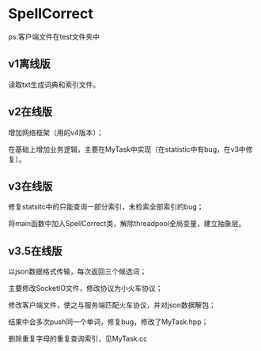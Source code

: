 # SpellCorrect  

ps:客户端文件在test文件夹中

## v1离线版

读取txt生成词典和索引文件。

## v2在线版

增加网络框架（用的v4版本）；

在基础上增加业务逻辑，主要在MyTask中实现（在statistic中有bug，在v3中修复）。

## v3在线版

修复statsitc中的只能查询一部分索引，未检索全部索引的bug；

将main函数中加入SpellCorrect类，解除threadpool全局变量，建立抽象层。

## v3.5在线版

以json数据格式传输，每次返回三个候选词；

主要修改SocketIO文件，修改协议为小火车协议；

修改客户端文件，使之与服务端匹配火车协议，并对json数据解包；

结果中会多次push同一个单词，修复bug，修改了MyTask.hpp；

删除重复字母的重复查询索引，见MyTask.cc
